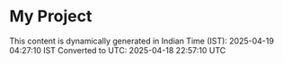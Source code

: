 # My Project

This content is dynamically generated in Indian Time (IST): 2025-04-19 04:27:10 IST
Converted to UTC: 2025-04-18 22:57:10 UTC
